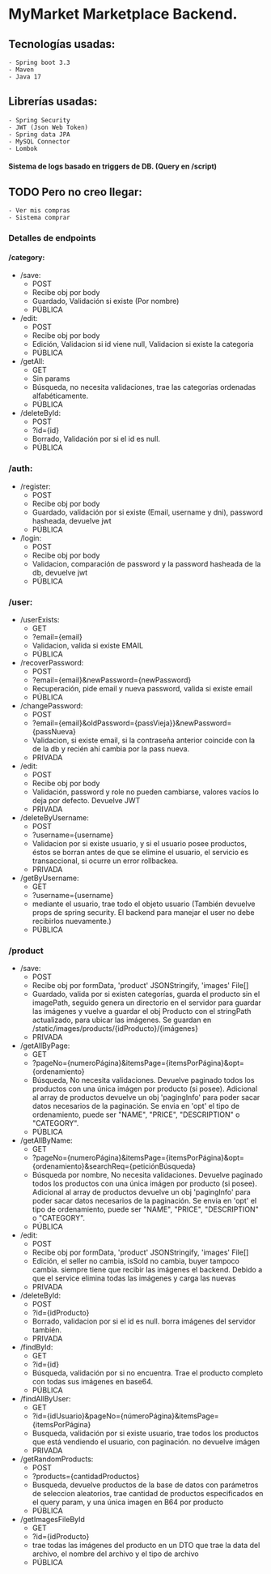 # MyMarket Marketplace Backend.

## Tecnologías usadas:
    - Spring boot 3.3
    - Maven
    - Java 17
## Librerías usadas:
    - Spring Security
    - JWT (Json Web Token)
    - Spring data JPA
    - MySQL Connector
    - Lombok

#### Sistema de logs basado en triggers de DB. (Query en /script)

## TODO Pero no creo llegar:
    - Ver mis compras
    - Sistema comprar

### Detalles de endpoints

#### /category:
- /save:
  - POST
  - Recibe obj por body
  - Guardado, Validación si existe (Por nombre)
  - PÚBLICA
- /edit:
  - POST
  - Recibe obj por body
  - Edición, Validacion si id viene null, Validacion si existe la categoria
  - PÚBLICA
- /getAll:
  - GET
  - Sin params
  - Búsqueda, no necesita validaciones, trae las categorías ordenadas alfabéticamente.
  - PÚBLICA
- /deleteById:
  - POST
  - ?id={id}
  - Borrado, Validación por si el id es null.
  - PÚBLICA
### /auth:
- /register:
  - POST
  - Recibe obj por body
  - Guardado, validación por si existe (Email, username y dni), password hasheada, devuelve jwt
  - PÚBLICA
- /login:
  - POST
  - Recibe obj por body
  - Validacion, comparación de password y la password hasheada de la db, devuelve jwt
  - PÚBLICA
### /user:
- /userExists:
  - GET
  - ?email={email}
  - Validacion, valida si existe EMAIL
  - PÚBLICA
- /recoverPassword:
  - POST
  - ?email={email}&newPassword={newPassword}
  - Recuperación, pide email y nueva password, valida si existe email
  - PÚBLICA
- /changePassword:
  - POST
  - ?email={email}&oldPassword={passVieja}}&newPassword={passNueva}
  - Validacion, si existe email, si la contraseña anterior coincide con la de la db y recién ahí cambia por la pass nueva.
  - PRIVADA
- /edit:
  - POST
  - Recibe obj por body
  - Validación, password y role no pueden cambiarse, valores vacíos lo deja por defecto. Devuelve JWT
  - PRIVADA
- /deleteByUsername:
  - POST
  - ?username={username}
  - Validacion por si existe usuario, y si el usuario posee productos, éstos se borran antes de que se elimine el usuario, el servicio es transaccional, si ocurre un error rollbackea.
  - PRIVADA
- /getByUsername:
  - GET
  - ?username={username}
  - mediante el usuario, trae todo el objeto usuario (También devuelve props de spring security. El backend para manejar el user no debe recibirlos nuevamente.)
  - PÚBLICA
### /product

- /save:
  - POST
  - Recibe obj por formData, 'product' JSONStringify, 'images' File[]
  - Guardado, valida por si existen categorías, guarda el producto sin el imagePath, seguido genera un directorio en el servidor para guardar las imágenes y vuelve a guardar el obj Producto con el stringPath actualizado, para ubicar las imágenes. Se guardan en /static/images/products/{idProducto}/{imágenes}
  - PRIVADA
- /getAllByPage:
  - GET
  - ?pageNo={numeroPágina}&itemsPage={itemsPorPágina}&opt={ordenamiento}
  - Búsqueda, No necesita validaciones. Devuelve paginado todos los productos con una única imágen por producto (si posee). Adicional al array de productos devuelve un obj 'pagingInfo' para poder sacar datos necesarios de la paginación. Se envia en 'opt' el tipo de ordenamiento, puede ser "NAME", "PRICE", "DESCRIPTION" o "CATEGORY".
  - PÚBLICA
- /getAllByName:
  - GET
  - ?pageNo={numeroPágina}&itemsPage={itemsPorPágina}&opt={ordenamiento}&searchReq={peticiónBúsqueda}
  - Búsqueda por nombre, No necesita validaciones. Devuelve paginado todos los productos con una única imágen por producto (si posee). Adicional al array de productos devuelve un obj 'pagingInfo' para poder sacar datos necesarios de la paginación. Se envia en 'opt' el tipo de ordenamiento, puede ser "NAME", "PRICE", "DESCRIPTION" o "CATEGORY".
  - PÚBLICA
- /edit:
  - POST
  - Recibe obj por formData, 'product' JSONStringify, 'images' File[]
  - Edición, el seller no cambia, isSold no cambia, buyer tampoco cambia. siempre tiene que recibir las imágenes el backend. Debido a que el service elimina todas las imágenes y carga las nuevas
  - PRIVADA
- /deleteById:
  - POST
  - ?id={idProducto}
  - Borrado, validacion por si el id es null. borra imágenes del servidor también.
  - PRIVADA
- /findById:
  - GET
  - ?id={id}
  - Búsqueda, validación por si no encuentra. Trae el producto completo con todas sus imágenes en base64.
  - PÚBLICA
- /findAllByUser:
  - GET
  - ?id={idUsuario}&pageNo={númeroPágina}&itemsPage={itemsPorPágina}
  - Busqueda, validación por si existe usuario, trae todos los productos que está vendiendo el usuario, con paginación. no devuelve imágen
  - PRIVADA
- /getRandomProducts:
  - POST
  - ?products={cantidadProductos}
  - Busqueda, devuelve productos de la base de datos con parámetros de seleccion aleatorios, trae cantidad de productos especificados en el query param, y una única imagen en B64 por producto
  - PÚBLICA
- /getImagesFileById
  - GET
  - ?id={idProducto}
  - trae todas las imágenes del producto en un DTO que trae la data del archivo, el nombre del archivo y el tipo de archivo
  - PÚBLICA


